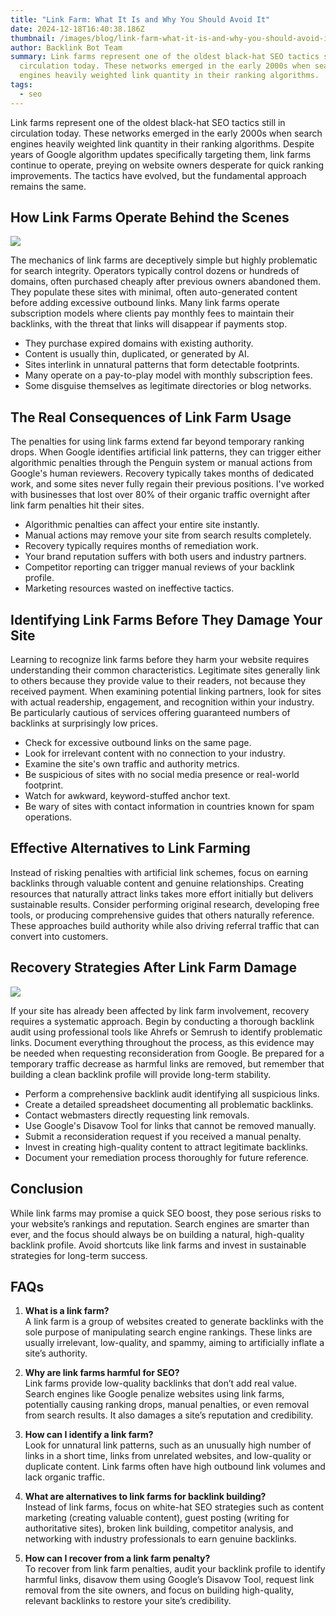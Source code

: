 ```yaml
---
title: "Link Farm: What It Is and Why You Should Avoid It"
date: 2024-12-18T16:40:38.186Z
thumbnail: /images/blog/link-farm-what-it-is-and-why-you-should-avoid-it.png
author: Backlink Bot Team
summary: Link farms represent one of the oldest black-hat SEO tactics still in
  circulation today. These networks emerged in the early 2000s when search
  engines heavily weighted link quantity in their ranking algorithms.
tags:
  - seo
---
```

Link farms represent one of the oldest black-hat SEO tactics still in circulation today. These networks emerged in the early 2000s when search engines heavily weighted link quantity in their ranking algorithms. Despite years of Google algorithm updates specifically targeting them, link farms continue to operate, preying on website owners desperate for quick ranking improvements. The tactics have evolved, but the fundamental approach remains the same.

## How Link Farms Operate Behind the Scenes

![](/images/blog/how-link-farms-operate-behind-the-scenes-visual-selection.png)

The mechanics of link farms are deceptively simple but highly problematic for search integrity. Operators typically control dozens or hundreds of domains, often purchased cheaply after previous owners abandoned them. They populate these sites with minimal, often auto-generated content before adding excessive outbound links. Many link farms operate subscription models where clients pay monthly fees to maintain their backlinks, with the threat that links will disappear if payments stop.

*  They purchase expired domains with existing authority. 
*  Content is usually thin, duplicated, or generated by AI. 
*  Sites interlink in unnatural patterns that form detectable footprints. 
*  Many operate on a pay-to-play model with monthly subscription fees. 
*  Some disguise themselves as legitimate directories or blog networks.



## The Real Consequences of Link Farm Usage

The penalties for using link farms extend far beyond temporary ranking drops. When Google identifies artificial link patterns, they can trigger either algorithmic penalties through the Penguin system or manual actions from Google's human reviewers. Recovery typically takes months of dedicated work, and some sites never fully regain their previous positions. I've worked with businesses that lost over 80% of their organic traffic overnight after link farm penalties hit their sites.

* Algorithmic penalties can affect your entire site instantly. 
* Manual actions may remove your site from search results completely. 
*  Recovery typically requires months of remediation work. 
*  Your brand reputation suffers with both users and industry partners. 
*  Competitor reporting can trigger manual reviews of your backlink profile. 
*  Marketing resources wasted on ineffective tactics.



## Identifying Link Farms Before They Damage Your Site

Learning to recognize link farms before they harm your website requires understanding their common characteristics. Legitimate sites generally link to others because they provide value to their readers, not because they received payment. When examining potential linking partners, look for sites with actual readership, engagement, and recognition within your industry. Be particularly cautious of services offering guaranteed numbers of backlinks at surprisingly low prices.

*  Check for excessive outbound links on the same page. 
*  Look for irrelevant content with no connection to your industry. 
*  Examine the site's own traffic and authority metrics. 
*  Be suspicious of sites with no social media presence or real-world footprint. 
*  Watch for awkward, keyword-stuffed anchor text. 
*  Be wary of sites with contact information in countries known for spam operations.



## Effective Alternatives to Link Farming

Instead of risking penalties with artificial link schemes, focus on earning backlinks through valuable content and genuine relationships. Creating resources that naturally attract links takes more effort initially but delivers sustainable results. Consider performing original research, developing free tools, or producing comprehensive guides that others naturally reference. These approaches build authority while also driving referral traffic that can convert into customers.



## Recovery Strategies After Link Farm Damage

![](/images/blog/recovery-strategies-after-link-farm-damage-visual-selection.png)

If your site has already been affected by link farm involvement, recovery requires a systematic approach. Begin by conducting a thorough backlink audit using professional tools like Ahrefs or Semrush to identify problematic links. Document everything throughout the process, as this evidence may be needed when requesting reconsideration from Google. Be prepared for a temporary traffic decrease as harmful links are removed, but remember that building a clean backlink profile will provide long-term stability.

* Perform a comprehensive backlink audit identifying all suspicious links. 
* Create a detailed spreadsheet documenting all problematic backlinks. 
* Contact webmasters directly requesting link removals. 
* Use Google's Disavow Tool for links that cannot be removed manually. 
* Submit a reconsideration request if you received a manual penalty. 
* Invest in creating high-quality content to attract legitimate backlinks. 
* Document your remediation process thoroughly for future reference.



## **Conclusion**

While link farms may promise a quick SEO boost, they pose serious risks to your website’s rankings and reputation. Search engines are smarter than ever, and the focus should always be on building a natural, high-quality backlink profile. Avoid shortcuts like link farms and invest in sustainable strategies for long-term success.



## **FAQs**

1. **What is a link farm?**\
   A link farm is a group of websites created to generate backlinks with the sole purpose of manipulating search engine rankings. These links are usually irrelevant, low-quality, and spammy, aiming to artificially inflate a site’s authority.


2. **Why are link farms harmful for SEO?**\
   Link farms provide low-quality backlinks that don’t add real value. Search engines like Google penalize websites using link farms, potentially causing ranking drops, manual penalties, or even removal from search results. It also damages a site’s reputation and credibility.


3. **How can I identify a link farm?**\
   Look for unnatural link patterns, such as an unusually high number of links in a short time, links from unrelated websites, and low-quality or duplicate content. Link farms often have high outbound link volumes and lack organic traffic.


4. **What are alternatives to link farms for backlink building?**\
   Instead of link farms, focus on white-hat SEO strategies such as content marketing (creating valuable content), guest posting (writing for authoritative sites), broken link building, competitor analysis, and networking with industry professionals to earn genuine backlinks.


5. **How can I recover from a link farm penalty?**\
   To recover from link farm penalties, audit your backlink profile to identify harmful links, disavow them using Google’s Disavow Tool, request link removal from the site owners, and focus on building high-quality, relevant backlinks to restore your site’s credibility.